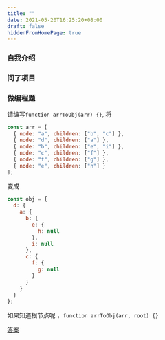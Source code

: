 ```yaml
---
title: ""
date: 2021-05-20T16:25:20+08:00
draft: false
hiddenFromHomePage: true
---
```


### 自我介绍

### 问了项目

### 做编程题

请编写`function arrToObj(arr) {}`, 将

```js
const arr = [
  { node: "a", children: ["b", "c"] },
  { node: "d", children: ["a"] },
  { node: "b", children: ["e", "i"] },
  { node: "c", children: ["f"] },
  { node: "f", children: ["g"] },
  { node: "e", children: ["h"] }
]; 
```
变成
```js
const obj = {
  d: {
    a: {
      b: {
        e: {
          h: null
        },
        i: null
      },
      c: {
        f: {
          g: null
        }
      }
    }
  }
};
```
如果知道根节点呢 ，`function arrToObj(arr, root) {}`

[答案](https://codesandbox.io/s/lanhu-arr-to-obj-k7rxh)